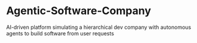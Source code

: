 # Agentic-Software-Company
AI-driven platform simulating a hierarchical dev company with autonomous agents to build software from user requests
